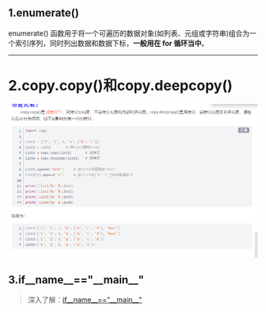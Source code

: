 ## 1.enumerate()

 enumerate() 函数用于将一个可遍历的数据对象(如列表、元组或字符串)组合为一个索引序列，同时列出数据和数据下标，**一般用在 for 循环当中**。 

---

# 2.copy.copy()和copy.deepcopy()

![区别](./%E5%B1%8F%E5%B9%95%E6%88%AA%E5%9B%BE%202022-08-07%20182812.png)

## 3.if\_\_name\_\_=="\_\_main\_\_"

> 深入了解：[if\_\_name\_\_=="\_\_main\_\_"](https://www.bilibili.com/video/BV1rA41137mj/?spm_id_from=333.337.search-card.all.click&vd_source=2a411562cb1015d46811fc2c5f78baef )

